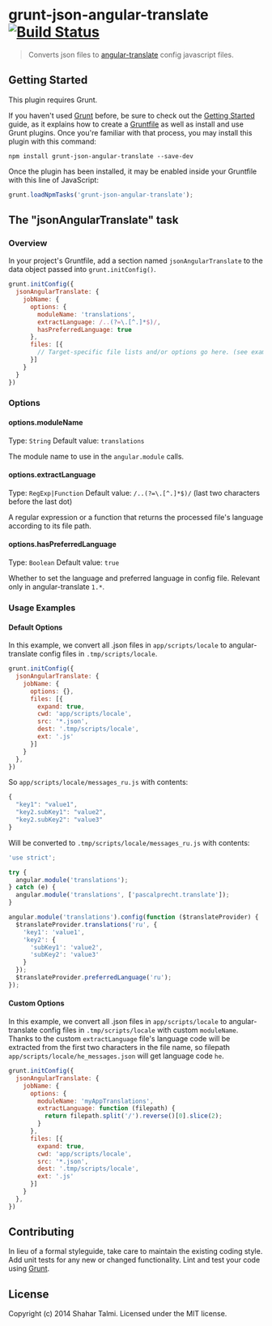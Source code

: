 # grunt-json-angular-translate [![Build Status](https://travis-ci.org/shahata/grunt-json-angular-translate.svg?branch=master)](https://travis-ci.org/shahata/grunt-json-angular-translate)

> Converts json files to [angular-translate](https://github.com/angular-translate/angular-translate) config javascript files.

## Getting Started
This plugin requires Grunt.

If you haven't used [Grunt](http://gruntjs.com/) before, be sure to check out the [Getting Started](http://gruntjs.com/getting-started) guide, as it explains how to create a [Gruntfile](http://gruntjs.com/sample-gruntfile) as well as install and use Grunt plugins. Once you're familiar with that process, you may install this plugin with this command:

```shell
npm install grunt-json-angular-translate --save-dev
```

Once the plugin has been installed, it may be enabled inside your Gruntfile with this line of JavaScript:

```js
grunt.loadNpmTasks('grunt-json-angular-translate');
```

## The "jsonAngularTranslate" task

### Overview
In your project's Gruntfile, add a section named `jsonAngularTranslate` to the data object passed into `grunt.initConfig()`.

```js
grunt.initConfig({
  jsonAngularTranslate: {
    jobName: {
      options: {
        moduleName: 'translations',
        extractLanguage: /..(?=\.[^.]*$)/,
        hasPreferredLanguage: true
      },
      files: [{
        // Target-specific file lists and/or options go here. (see examples below)
      }]
    }
  }
})
```

### Options

#### options.moduleName
Type: `String`
Default value: `translations`

The module name to use in the `angular.module` calls.

#### options.extractLanguage
Type: `RegExp|Function`
Default value: `/..(?=\.[^.]*$)/` (last two characters before the last dot)

A regular expression or a function that returns the processed file's language according to its file path.

#### options.hasPreferredLanguage
Type: `Boolean`
Default value: `true`

Whether to set the language and preferred language in config file. Relevant only in angular-translate `1.*`.

### Usage Examples

#### Default Options
In this example, we convert all .json files in `app/scripts/locale` to angular-translate config files in `.tmp/scripts/locale`.

```js
grunt.initConfig({
  jsonAngularTranslate: {
    jobName: {
      options: {},
      files: [{
        expand: true,
        cwd: 'app/scripts/locale',
        src: '*.json',
        dest: '.tmp/scripts/locale',
        ext: '.js'
      }]
    }
  },
})
```

So `app/scripts/locale/messages_ru.js` with contents:

```js
{
  "key1": "value1",
  "key2.subKey1": "value2",
  "key2.subKey2": "value3"
}
```

Will be converted to `.tmp/scripts/locale/messages_ru.js` with contents:

```js
'use strict';

try {
  angular.module('translations');
} catch (e) {
  angular.module('translations', ['pascalprecht.translate']);
}

angular.module('translations').config(function ($translateProvider) {
  $translateProvider.translations('ru', {
    'key1': 'value1',
    'key2': {
      'subKey1': 'value2',
      'subKey2': 'value3'
    }
  });
  $translateProvider.preferredLanguage('ru');
});
```

#### Custom Options
In this example, we convert all .json files in `app/scripts/locale` to angular-translate config files in `.tmp/scripts/locale` with custom `moduleName`. Thanks to the custom `extractLanguage` file's language code will be extracted from the first two characters in the file name, so filepath `app/scripts/locale/he_messages.json` will get language code `he`.

```js
grunt.initConfig({
  jsonAngularTranslate: {
    jobName: {
      options: {
        moduleName: 'myAppTranslations',
        extractLanguage: function (filepath) {
          return filepath.split('/').reverse()[0].slice(2);
        }
      },
      files: [{
        expand: true,
        cwd: 'app/scripts/locale',
        src: '*.json',
        dest: '.tmp/scripts/locale',
        ext: '.js'
      }]
    }
  },
})
```

## Contributing
In lieu of a formal styleguide, take care to maintain the existing coding style. Add unit tests for any new or changed functionality. Lint and test your code using [Grunt](http://gruntjs.com/).

## License
Copyright (c) 2014 Shahar Talmi. Licensed under the MIT license.
